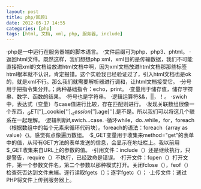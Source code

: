 ```yaml
---
layout: post
title: php/回顾1
date: 2012-05-17 14:55
categories: [php]
tags: [html, 文档, xml, php, 服务器, include]
---
```

·php是一中运行在服务器端的脚本语言。
·文件后缀可为php、php3、phtml。
·返回html文件。既然这样，我们想想php xml，xml目的是传输数据，我们不可能直接把xml的文档给放进html文档中啊，因为xml文档放进html文档那那些标签html根本就不认识，肯定报错。这个实验我已经验证过了，引入html文档也是ok的，就是xml不行。那么我们就需要解析器进行调和，让html文档接受它。
·分号用于把指令集分开。；两种基础指令：echo，print。
·变量用于储存值，储存字符串、数字、函数的结果。
·符号也是字符串。
·逻辑运算符&&，||，！。
·swich中，表达式（变量）与case值进行比较，存在匹配则进行。
·发现关联数组很像一个东西，$_GET[''],$_cookie[''],$_session[''].$age[''].是不是。所以我们可以将这几个联系在一起理解。
·逻辑判断if,swich...case.
·循环while，do..while，for，foreach（根据数组中的每个元素来循环代码块）。foreach的语法：foreach（array as value）{}。感觉有点像遍历数组。
·$_GET变量用于收集来method="get"的表单中的值，从带有GET方法的表单发送的信息，会显示在地址栏上。我以前用$_GET收集来自URL上的参数的值。
·引用文件：include（）还是继续执行，只是警告，require（）不执行，已经致命是错误。
·打开文件：fopen（）打开文件，第一个参数文件名，第二个参数以那种模式打开。关闭fclose（），feof（）检查死否达到文件末端。逐行读取fgets（）；逐字fgetc（）；
·上传文件：通过PHP将文件上传到服务器上。
 
